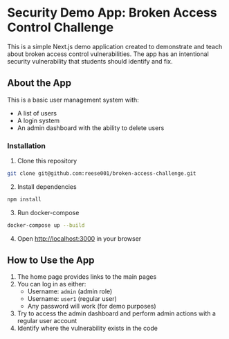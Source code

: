 # Security Demo App: Broken Access Control Challenge

This is a simple Next.js demo application created to demonstrate and teach about broken access control vulnerabilities. The app has an intentional security vulnerability that students should identify and fix.

## About the App

This is a basic user management system with:
- A list of users
- A login system
- An admin dashboard with the ability to delete users

### Installation

1. Clone this repository
```bash
git clone git@github.com:reese001/broken-access-challenge.git
```

2. Install dependencies
```bash
npm install
```

3. Run docker-compose
```bash
docker-compose up --build
```

4. Open [http://localhost:3000](http://localhost:3000) in your browser

## How to Use the App

1. The home page provides links to the main pages
2. You can log in as either:
   - Username: `admin` (admin role)
   - Username: `user1` (regular user)
   - Any password will work (for demo purposes)
3. Try to access the admin dashboard and perform admin actions with a regular user account
4. Identify where the vulnerability exists in the code

